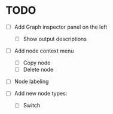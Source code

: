 # TODO

- [ ] Add Graph inspector panel on the left
  - [ ] Show output descriptions

- [ ] Add node context menu
  - [ ] Copy node
  - [ ] Delete node

- [ ] Node labeling

- [ ] Add new node types:
  - [ ] Switch